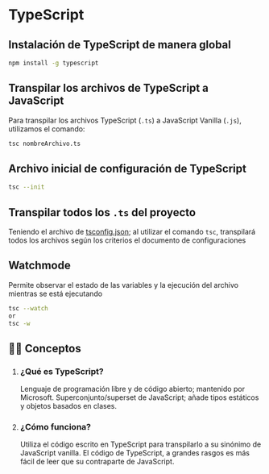 # TypeScript

## Instalación de TypeScript de manera global
```bash
npm install -g typescript
```

## Transpilar los archivos de TypeScript a JavaScript

Para transpilar los archivos TypeScript (`.ts`) a JavaScript Vanilla (`.js`), utilizamos el comando:
```bash
tsc nombreArchivo.ts
```

## Archivo inicial de configuración de TypeScript
```bash
tsc --init
```

## Transpilar todos los `.ts` del proyecto

Teniendo el archivo de [tsconfig.json](./01-bases/tsconfig.json); al utilizar el comando `tsc`, transpilará todos los archivos según los criterios el documento de configuraciones

## Watchmode
Permite observar el estado de las variables y la ejecución del archivo mientras se está ejecutando
```bash
tsc --watch
or
tsc -w
```

## ✍🏻 Conceptos

1. ### ¿Qué es TypeScript?
   Lenguaje de programación libre y de código abierto; mantenido por Microsoft. Superconjunto/superset de JavaScript; añade tipos estáticos y objetos basados en clases.
2. ### ¿Cómo funciona?
    Utiliza el código escrito en TypeScript para transpilarlo a su sinónimo de JavaScript vanilla. El código de TypeScript, a grandes rasgos es más fácil de leer que su contraparte de JavaScript.

